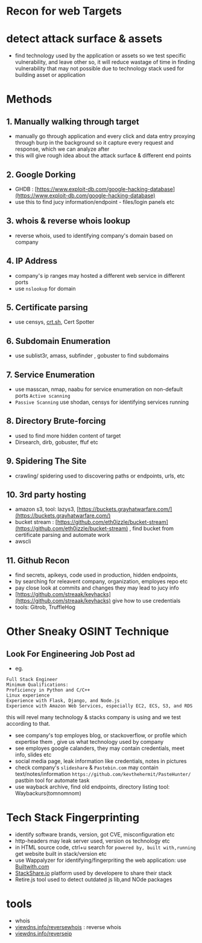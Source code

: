 # Recon for web Targets

# detect attack surface & assets

- find technology used by the application or assets so we test specific vulnerability, and leave other so, it will reduce wastage of time in finding vulnerability that may not possible due to technology stack used for building asset or application

# Methods

## 1. Manually walking through target

- manually go through application and every click and data entry proxying through burp in the background so it capture every request and response, which we can analyze after
- this will give rough idea about the attack surface & different end points

## 2. Google Dorking

- GHDB : [https://www.exploit-db.com/google-hacking-database](https://www.exploit-db.com/google-hacking-database)
- use this to find jucy information/endpoint - files/login panels etc

## 3. whois & reverse whois lookup

- reverse whois, used to identifying company's domain based on company

## 4. IP Address

- company's ip ranges may hosted a different web service in different ports
- use `nslookup` for domain

## 5. Certificate parsing

- use censys, [crt.sh](http://crt.sh/), Cert Spotter

## 6. Subdomain Enumeration

- use sublist3r, amass, subfinder , gobuster to find subdomains

## 7. Service Enumeration

- use masscan, nmap, naabu for service enumeration on non-default ports `Active scanning`
- `Passive Scanning` use shodan, censys for identifying services running

## 8. Directory Brute-forcing

- used to find more hidden content of target
- Dirsearch, dirb, gobuster, ffuf etc

## 9. Spidering The Site

- crawling/ spidering used to discovering paths or endpoints, urls, etc

## 10. 3rd party hosting

- amazon s3, tool: lazys3, [https://buckets.grayhatwarfare.com/](https://buckets.grayhatwarfare.com/)
- bucket stream : [https://github.com/eth0izzle/bucket-stream](https://github.com/eth0izzle/bucket-stream) , find bucket from certificate parsing and automate work
- awscli

## 11. Github Recon

- find secrets, apikeys, code used in production, hidden endpoints,
- by searching for releavent company, organization, employes repo etc
- pay close look at commits and changes they may lead to jucy info
- [https://github.com/streaak/keyhacks](https://github.com/streaak/keyhacks) give how to use credentials
- tools: Gitrob, TruffleHog

# Other Sneaky OSINT Technique

## Look For Engineering Job Post ad

- eg.

```
Full Stack Engineer
Minimum Qualifications:
Proficiency in Python and C/C++
Linux experience
Experience with Flask, Django, and Node.js
Experience with Amazon Web Services, especially EC2, ECS, S3, and RDS

```

this will revel many technology & stacks company is using and we test according to that.

- see company's top employes blog, or stackoverflow, or profile which expertise them , give us what technology used by company
- see employes google calanders, they may contain credentials, meet info, slides etc
- social media page, leak information like credentials, notes in pictures
- check company's `slideshare` & `Pastebin.com` may contain text/notes/information `https://github.com/kevthehermit/PasteHunter/` pastbin tool for automate task
- use wayback archive, find old endpoints, directory listing tool: Waybackurs(tomnomnom)

# Tech Stack Fingerprinting

- identify software brands, version, got CVE, misconfiguration etc
- http-headers may leak server used, version os technology etc
- in HTML source code, ctrl+u search for `powered by, built with,running` get website built in stack/version etc
- use Wappalyzer for identifying/fingerpriting the web application: use [Builtwith.com](http://builtwith.com/)
- [StackShare.io](http://stackshare.io/) platform used by developere to share their stack
- Retire.js tool used to detect outdated js lib,and NOde packages

# tools

- whois
- [viewdns.info/reversewhois](http://viewdns.info/reversewhois) : reverse whois
- [viewdns.info/reverseip](http://viewdns.info/reverseip)